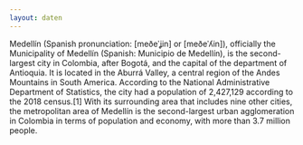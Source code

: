```yaml
---
layout: daten
---
```


Medellín (Spanish pronunciation: [meðeˈʝin] or [meðeˈʎin]), officially the Municipality of Medellín (Spanish: Municipio de Medellín), is the second-largest city in Colombia, after Bogotá, and the capital of the department of Antioquia. It is located in the Aburrá Valley, a central region of the Andes Mountains in South America. According to the National Administrative Department of Statistics, the city had a population of 2,427,129 according to the 2018 census.[1] With its surrounding area that includes nine other cities, the metropolitan area of Medellín is the second-largest urban agglomeration in Colombia in terms of population and economy, with more than 3.7 million people.
